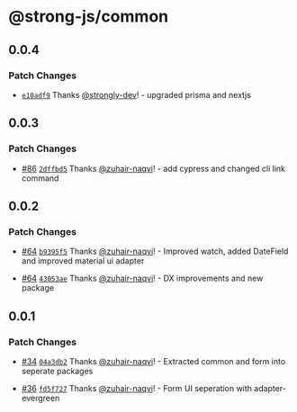 # @strong-js/common

## 0.0.4

### Patch Changes

- [`e10adf9`](https://github.com/strongly-labs/strong-js/commit/e10adf933789c3e2983ee6d97dc89f3ab8195d02) Thanks [@strongly-dev](https://github.com/strongly-dev)! - upgraded prisma and nextjs

## 0.0.3

### Patch Changes

- [#86](https://github.com/strongly-labs/strong-js/pull/86) [`2dffbd5`](https://github.com/strongly-labs/strong-js/commit/2dffbd5a4f76ec16cf3ab164a071187f6f5f64e0) Thanks [@zuhair-naqvi](https://github.com/zuhair-naqvi)! - add cypress and changed cli link command

## 0.0.2

### Patch Changes

- [#64](https://github.com/strongly-labs/strong-js/pull/64) [`b9395f5`](https://github.com/strongly-labs/strong-js/commit/b9395f53b8785de22ab0963d8a26f50bb60fb6ee) Thanks [@zuhair-naqvi](https://github.com/zuhair-naqvi)! - Improved watch, added DateField and improved material ui adapter

* [#64](https://github.com/strongly-labs/strong-js/pull/64) [`43053ae`](https://github.com/strongly-labs/strong-js/commit/43053ae5fdb96347385e87ef837354626a702059) Thanks [@zuhair-naqvi](https://github.com/zuhair-naqvi)! - DX improvements and new package

## 0.0.1

### Patch Changes

- [#34](https://github.com/strongly-labs/strong-js/pull/34) [`04a3db2`](https://github.com/strongly-labs/strong-js/commit/04a3db28e0a30987bec5e9ddec28bb245cc464b5) Thanks [@zuhair-naqvi](https://github.com/zuhair-naqvi)! - Extracted common and form into seperate packages

* [#36](https://github.com/strongly-labs/strong-js/pull/36) [`fd5f727`](https://github.com/strongly-labs/strong-js/commit/fd5f7279c09d07707a07bbb3f557d3608e03d80b) Thanks [@zuhair-naqvi](https://github.com/zuhair-naqvi)! - Form UI seperation with adapter-evergreen
